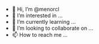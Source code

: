 - 👋 Hi, I’m @menorcl
- 👀 I’m interested in ...
- 🌱 I’m currently learning ...
- 💞️ I’m looking to collaborate on ...
- 📫 How to reach me ...

<!---
menorcl/menorcl is a ✨ special ✨ repository because its `README.md` (this file) appears on your GitHub profile.
You can click the Preview link to take a look at your changes.
--->
